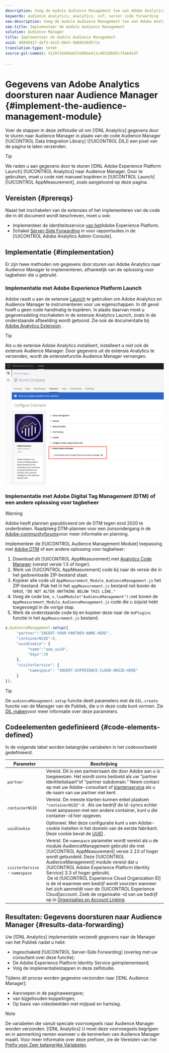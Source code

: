 ```yaml
---
description: Voeg de module Audience Management toe aan Adobe Analytics AppMeasurement om analysegegevens door te sturen naar Audience Manager in plaats van dat de DIL-code (Audience Manager Data Integration Library) een pixel van de pagina verzendt.
keywords: audience analytics; analytics; ssf; server side forwarding
seo-description: Voeg de module Audience Management toe aan Adobe Analytics AppMeasurement om analysegegevens door te sturen naar Audience Manager in plaats van dat de DIL-code (Audience Manager Data Integration Library) een pixel van de pagina verzendt.
seo-title: Implementeer de module Audience Management
solution: Audience Manager
title: Implementeer de module Audience Management
uuid: 08846427-def3-4a15-88e5-08882d8d57ce
translation-type: tm+mt
source-git-commit: 412972b9d9a633d09de411c46528b93c74a64e3f

---
```



# Gegevens van Adobe Analytics doorsturen naar Audience Manager {#implement-the-audience-management-module}

Voer de stappen in deze zelfstudie uit om [!DNL Analytics] gegevens door te sturen naar Audience Manager in plaats van de code Audience Manager [!UICONTROL Data Integration Library] ([!UICONTROL DIL]) een pixel van de pagina te laten verzenden.

>[!TIP]
>
>We raden u aan gegevens door te sturen [!DNL Adobe Experience Platform Launch] [!UICONTROL Analytics] naar Audience Manager. Door te gebruiken, moet u code niet manueel kopiëren in [!UICONTROL Launch][!UICONTROL AppMeasurement], zoals aangetoond op deze pagina.

## Vereisten {#prereqs}

Naast het inschakelen van de extensies of het implementeren van de code die in dit document wordt beschreven, moet u ook:

* Implementeer de identiteitsservice [van het](https://docs.adobe.com/content/help/en/id-service/using/home.html)Adobe Experience Platform.
* Schakel [Server-Side Forwarding](https://docs.adobe.com/help/en/analytics/admin/admin-tools/server-side-forwarding/ssf.html) in voor rapportsuites in de [!UICONTROL Adobe Analytics Admin Console].

## Implementatie {#implementation}

Er zijn twee methoden om gegevens door:sturen van Adobe Analytics naar Audience Manager te implementeren, afhankelijk van de oplossing voor tagbeheer die u gebruikt.

### Implementatie met Adobe Experience Platform Launch

Adobe raadt u aan de extensie [Launch](https://docs.adobe.com/content/help/en/launch/using/overview.html) te gebruiken om Adobe Analytics en Audience Manager te instrumenteren voor uw eigenschappen. In dit geval hoeft u geen code handmatig te kopiëren. In plaats daarvan moet u gegevensdeling inschakelen in de extensie Analytics Launch, zoals in de onderstaande afbeelding wordt getoond. Zie ook de documentatie bij [Adobe Analytics Extension](https://docs.adobe.com/content/help/en/launch/using/extensions-ref/adobe-extension/analytics-extension/overview.html#adobe-audience-manager) .

>[!TIP]
>
>Als u de extensie Adobe Analytics installeert, installeert u *niet* ook de extensie Audience Manager. Door gegevens uit de extensie Analytics te verzenden, wordt de extensiefunctie Audience Manager vervangen.

![Gegevens delen inschakelen vanuit de extensie Adobe Analytics naar Audience Manager](/help/using/integration/assets/analytics-to-aam.png)

### Implementatie met Adobe Digital Tag Management (DTM) of een andere oplossing voor tagbeheer


>[!WARNING]
>
>Adobe heeft plannen gepubliceerd om de DTM tegen eind 2020 te onderbreken. Raadpleeg DTM-plannen voor een zonsondergang in de [Adobe-communityforums](https://forums.adobe.com/community/experience-cloud/platform/launch/blog/2018/10/05/dtm-plans-for-a-sunset)voor meer informatie en planning.

Implementeer de [!UICONTROL Audience Management Module] toepassing met [Adobe DTM](https://docs.adobe.com/content/help/en/dtm/using/dtm-home.html) of een andere oplossing voor tagbeheer:

1. Download dit [!UICONTROL AppMeasurement] met [Analytics Code Manager](https://docs.adobe.com/content/help/en/analytics/admin/admin-tools/code-manager-admin.html) (vereist versie 1.5 of hoger).
1. Werk uw [!UICONTROL AppMeasurement] code bij naar de versie die in het gedownloade ZIP-bestand staat.
1. Kopieer alle code uit `AppMeasurement_Module_AudienceManagement.js` het ZIP-bestand. Plak het in het `appMeasurement.js` bestand net boven de tekst, `"DO NOT ALTER ANYTHING BELOW THIS LINE."`
1. Voeg de code toe, `s.loadModule("AudienceManagement");`net boven de `AppMeasurement_Module_AudienceManagement.js` code die u zojuist hebt toegevoegd in de vorige stap.
1. Werk de onderstaande code bij en kopieer deze naar de `doPlugins` functie in het `AppMeasurement.js` bestand.

```js
s.AudienceManagement.setup({ 
     "partner":"INSERT-YOUR-PARTNER-NAME-HERE", 
     "containerNSID":0, 
     "uuidCookie": { 
          "name":"aam_uuid", 
          "days":30
     },
     "visitorService": {
          "namespace": "INSERT-EXPERIENCE-CLOUD-ORGID-HERE" 
     } 
});
```

>[!TIP]
>
>De `audienceManagement.setup` functie deelt parameters met de `DIL.create` functie van de Manager van de Publiek, die u in deze code kunt vormen. Zie [DIL maken](../../dil/dil-class-overview/dil-create.md#dil-create)voor meer informatie over deze parameters.

## Codeelementen gedefinieerd {#code-elements-defined}

In de volgende tabel worden belangrijke variabelen in het codevoorbeeld gedefinieerd.

| Parameter | Beschrijving |
|--- |--- |
| `partner` | Vereist. Dit is een partnernaam die door Adobe aan u is toegewezen. Het wordt soms bedoeld als uw &quot;partner identiteitskaart&quot;of &quot;partner subdomain.&quot;  Neem contact op met uw Adobe-consultant of [klantenservice](https://helpx.adobe.com/marketing-cloud/contact-support.html) als u de naam van uw partner niet kent. |
| `containerNSID` | Vereist. De meeste klanten kunnen enkel plaatsen `"containerNSID":0` . Als uw bedrijf de id-syncs echter moet aanpassen met een andere container, kunt u die container-id hier opgeven. |
| `uuidCookie` | Optioneel. Met deze configuratie kunt u een Adobe-cookie instellen in het domein van de eerste fabrikant. Deze cookie bevat de [UUID](../../reference/ids-in-aam.md) . |
| `visitorService` - `namespace` | Vereist. De `namespace` parameter wordt vereist als u de module AudienceManagement gebruikt die met [!UICONTROL AppMeasurement] versie 2.10 of hoger wordt gebundeld. Deze [!UICONTROL AudienceManagement] module vereist dat u [!UICONTROL Adobe Experience Platform Identity Service] 3.3 of hoger gebruikt. <br> De id [!UICONTROL Experience Cloud Organization ID] is de id waarmee een bedrijf wordt voorzien wanneer het zich aanmeldt voor de [!UICONTROL Experience Cloud]account. Zoek de organisatie-id van uw bedrijf op in [Organisaties en Account Linking](https://docs.adobe.com/content/help/en/core-services/interface/manage-users-and-products/organizations.html). |

## Resultaten: Gegevens doorsturen naar Audience Manager {#results-data-forwarding}

Uw [!DNL Analytics] implementatie verzendt gegevens naar de Manager van het Publiek nadat u hebt:

* Ingeschakeld [!UICONTROL Server-Side Forwarding] (overleg met uw consultant over deze functie);
* De Adobe Experience Platform Identity Service geïmplementeerd;
* Volg de implementatiestappen in deze zelfstudie.

Tijdens dit proces worden gegevens verzonden naar [!DNL Audience Manager]:

* Aanroepen in de paginaweergave;
* van bijgehouden koppelingen;
* Op basis van videobeelden met mijlpaal en hartslag.

>[!NOTE]
>
>De variabelen die vanuit speciale voorvoegsels naar Audience Manager worden verzonden. [!DNL Analytics] U moet deze voorvoegsels begrijpen en in aanmerking nemen wanneer u de kenmerken van Audience Manager maakt. Voor meer informatie over deze prefixen, zie de Vereisten van het [Prefix voor Zeer belangrijke Variabelen](../../features/traits/trait-variable-prefixes.md).